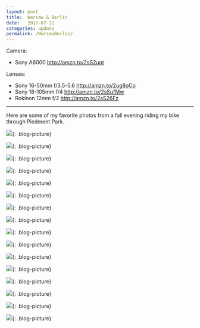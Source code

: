 ```yaml
---
layout: post
title:  Warsaw & Berlin
date:   2017-07-12
categories: update
permalink: /WarsawBerlin/
---
```


Camera: 
  * Sony A6000   <http://amzn.to/2sS2unt>

Lenses:
  * Sony 16-50mm f/3.5-5.6 <http://amzn.to/2ug8oCo>
  * Sony 18-105mm f/4 <http://amzn.to/2sSufMw>
  * Rokinon 12mm f/2 <http://amzn.to/2sS26Fz>

* * *

Here are some of my favorite photos from a fall evening riding my bike through Piedmont Park. 

![](https://c1.staticflickr.com/5/4217/35039378543_039945e1c4_b.jpg){: .blog-picture}

![](https://c1.staticflickr.com/5/4287/35679871142_b22e458ede_b.jpg){: .blog-picture}

![](https://c1.staticflickr.com/5/4235/35008845944_005292cffd_b.jpg){: .blog-picture}

![](https://c1.staticflickr.com/5/4208/35808301616_da160c6d5f_b.jpg){: .blog-picture}

![](https://c1.staticflickr.com/5/4236/35008855644_02cf756187_b.jpg){: .blog-picture}

![](https://c1.staticflickr.com/5/4211/35717038471_558788559c_b.jpg){: .blog-picture}

![](https://c1.staticflickr.com/5/4233/35460920100_c712fdd0b9_b.jpg){: .blog-picture}

![](https://c1.staticflickr.com/5/4253/35460925510_eb03e5bbda_b.jpg){: .blog-picture}

![](https://c1.staticflickr.com/5/4253/35039359233_ae5c4d2b66_b.jpg){: .blog-picture}

![](https://c1.staticflickr.com/5/4265/35039364213_f9237057a5_b.jpg){: .blog-picture}

![](https://c1.staticflickr.com/5/4279/35008875864_992a496338_b.jpg){: .blog-picture}

![](https://c1.staticflickr.com/5/4217/35008887864_478913781c_b.jpg){: .blog-picture}

![](https://c1.staticflickr.com/5/4286/35717073161_1aa75fa013_b.jpg){: .blog-picture}

![](https://c1.staticflickr.com/5/4217/35039401013_cb6d373473_b.jpg){: .blog-picture}

![](https://c1.staticflickr.com/5/4277/35808367616_a6b37d130f_b.jpg){: .blog-picture}

![](https://c1.staticflickr.com/5/4286/35039413653_07dc4fb62a_b.jpg){: .blog-picture}
